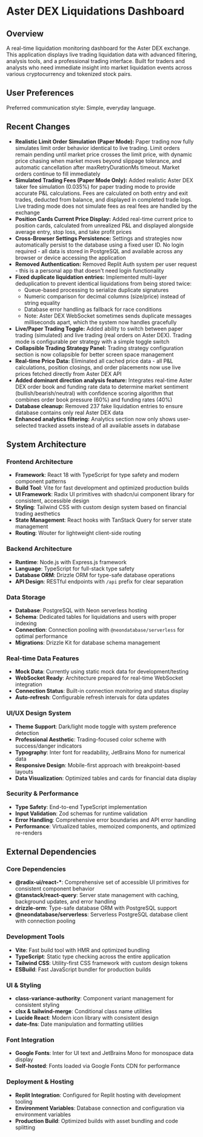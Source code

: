 # Aster DEX Liquidations Dashboard

## Overview

A real-time liquidation monitoring dashboard for the Aster DEX exchange. This application displays live trading liquidation data with advanced filtering, analysis tools, and a professional trading interface. Built for traders and analysts who need immediate insight into market liquidation events across various cryptocurrency and tokenized stock pairs.

## User Preferences

Preferred communication style: Simple, everyday language.

## Recent Changes

- **Realistic Limit Order Simulation (Paper Mode):** Paper trading now fully simulates limit order behavior identical to live trading. Limit orders remain pending until market price crosses the limit price, with dynamic price chasing when market moves beyond slippage tolerance, and automatic cancellation after maxRetryDurationMs timeout. Market orders continue to fill immediately
- **Simulated Trading Fees (Paper Mode Only):** Added realistic Aster DEX taker fee simulation (0.035%) for paper trading mode to provide accurate P&L calculations. Fees are calculated on both entry and exit trades, deducted from balance, and displayed in completed trade logs. Live trading mode does not simulate fees as real fees are handled by the exchange
- **Position Cards Current Price Display:** Added real-time current price to position cards, calculated from unrealized P&L and displayed alongside average entry, stop loss, and take profit prices
- **Cross-Browser Settings Persistence:** Settings and strategies now automatically persist to the database using a fixed user ID. No login required - all data is stored in PostgreSQL and available across any browser or device accessing the application
- **Removed Authentication:** Removed Replit Auth system per user request - this is a personal app that doesn't need login functionality
- **Fixed duplicate liquidation entries:** Implemented multi-layer deduplication to prevent identical liquidations from being stored twice:
  - Queue-based processing to serialize duplicate signatures  
  - Numeric comparison for decimal columns (size/price) instead of string equality
  - Database error handling as fallback for race conditions
  - Note: Aster DEX WebSocket sometimes sends duplicate messages milliseconds apart, which the system now handles gracefully
- **Live/Paper Trading Toggle:** Added ability to switch between paper trading (simulated) and live trading (real orders on Aster DEX). Trading mode is configurable per strategy with a simple toggle switch
- **Collapsible Trading Strategy Panel:** Trading strategy configuration section is now collapsible for better screen space management
- **Real-time Price Data:** Eliminated all cached price data - all P&L calculations, position closings, and order placements now use live prices fetched directly from Aster DEX API
- **Added dominant direction analysis feature:** Integrates real-time Aster DEX order book and funding rate data to determine market sentiment (bullish/bearish/neutral) with confidence scoring algorithm that combines order book pressure (60%) and funding rates (40%)
- **Database cleanup:** Removed 237 fake liquidation entries to ensure database contains only real Aster DEX data
- **Enhanced analytics filtering:** Analytics section now only shows user-selected tracked assets instead of all available assets in database

## System Architecture

### Frontend Architecture
- **Framework**: React 18 with TypeScript for type safety and modern component patterns
- **Build Tool**: Vite for fast development and optimized production builds
- **UI Framework**: Radix UI primitives with shadcn/ui component library for consistent, accessible design
- **Styling**: Tailwind CSS with custom design system based on financial trading aesthetics
- **State Management**: React hooks with TanStack Query for server state management
- **Routing**: Wouter for lightweight client-side routing

### Backend Architecture
- **Runtime**: Node.js with Express.js framework
- **Language**: TypeScript for full-stack type safety
- **Database ORM**: Drizzle ORM for type-safe database operations
- **API Design**: RESTful endpoints with `/api` prefix for clear separation

### Data Storage
- **Database**: PostgreSQL with Neon serverless hosting
- **Schema**: Dedicated tables for liquidations and users with proper indexing
- **Connection**: Connection pooling with `@neondatabase/serverless` for optimal performance
- **Migrations**: Drizzle Kit for database schema management

### Real-time Data Features
- **Mock Data**: Currently using static mock data for development/testing
- **WebSocket Ready**: Architecture prepared for real-time WebSocket integration
- **Connection Status**: Built-in connection monitoring and status display
- **Auto-refresh**: Configurable refresh intervals for data updates

### UI/UX Design System
- **Theme Support**: Dark/light mode toggle with system preference detection
- **Professional Aesthetic**: Trading-focused color scheme with success/danger indicators
- **Typography**: Inter font for readability, JetBrains Mono for numerical data
- **Responsive Design**: Mobile-first approach with breakpoint-based layouts
- **Data Visualization**: Optimized tables and cards for financial data display

### Security & Performance
- **Type Safety**: End-to-end TypeScript implementation
- **Input Validation**: Zod schemas for runtime validation
- **Error Handling**: Comprehensive error boundaries and API error handling
- **Performance**: Virtualized tables, memoized components, and optimized re-renders

## External Dependencies

### Core Dependencies
- **@radix-ui/react-\***: Comprehensive set of accessible UI primitives for consistent component behavior
- **@tanstack/react-query**: Server state management with caching, background updates, and error handling
- **drizzle-orm**: Type-safe database ORM with PostgreSQL support
- **@neondatabase/serverless**: Serverless PostgreSQL database client with connection pooling

### Development Tools
- **Vite**: Fast build tool with HMR and optimized bundling
- **TypeScript**: Static type checking across the entire application
- **Tailwind CSS**: Utility-first CSS framework with custom design tokens
- **ESBuild**: Fast JavaScript bundler for production builds

### UI & Styling
- **class-variance-authority**: Component variant management for consistent styling
- **clsx & tailwind-merge**: Conditional class name utilities
- **Lucide React**: Modern icon library with consistent design
- **date-fns**: Date manipulation and formatting utilities

### Font Integration
- **Google Fonts**: Inter for UI text and JetBrains Mono for monospace data display
- **Self-hosted**: Fonts loaded via Google Fonts CDN for performance

### Deployment & Hosting
- **Replit Integration**: Configured for Replit hosting with development tooling
- **Environment Variables**: Database connection and configuration via environment variables
- **Production Build**: Optimized builds with asset bundling and code splitting